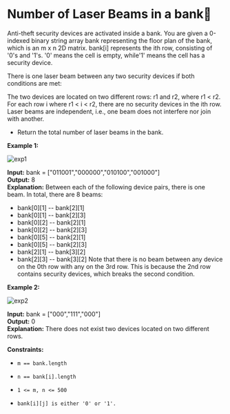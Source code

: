 # Number of Laser Beams in a bank🏦

Anti-theft security devices are activated inside a bank. You are given a 0-indexed binary string array bank representing the floor plan of the bank, which is an m x n 2D matrix. bank[i] represents the ith row, consisting of '0's and '1's. '0' means the cell is empty, while'1' means the cell has a security device.

There is one laser beam between any two security devices if both conditions are met:

The two devices are located on two different rows: r1 and r2, where r1 < r2.
For each row i where r1 < i < r2, there are no security devices in the ith row.
Laser beams are independent, i.e., one beam does not interfere nor join with another.

- Return the total number of laser beams in the bank.

 

**Example 1:**

![exp1](https://assets.leetcode.com/uploads/2021/12/24/laser1.jpg)

**Input:** bank = ["011001","000000","010100","001000"] <br>
**Output:** 8  <br>
**Explanation:** Between each of the following device pairs, there is one beam. In total, there are 8 beams:
 * bank[0][1] -- bank[2][1]
 * bank[0][1] -- bank[2][3]
 * bank[0][2] -- bank[2][1]
 * bank[0][2] -- bank[2][3]
 * bank[0][5] -- bank[2][1]
 * bank[0][5] -- bank[2][3]
 * bank[2][1] -- bank[3][2]
 * bank[2][3] -- bank[3][2]
Note that there is no beam between any device on the 0th row with any on the 3rd row.
This is because the 2nd row contains security devices, which breaks the second condition.

**Example 2:**

![exp2](https://assets.leetcode.com/uploads/2021/12/24/laser2.jpg)

**Input:** bank = ["000","111","000"] <br>
**Output:** 0  <br>
**Explanation:** There does not exist two devices located on two different rows.
 

**Constraints:**

- ```m == bank.length```

- ```n == bank[i].length```

- ```1 <= m, n <= 500```

- ```bank[i][j] is either '0' or '1'.```

